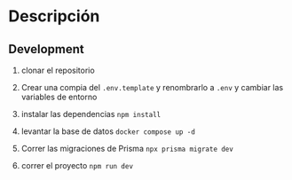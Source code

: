 # Descripción

## Development

1. clonar el repositorio
2. Crear una compia del ```.env.template``` y renombrarlo a ```.env``` y cambiar las variables de entorno
3. instalar las dependencias ```npm install```
4. levantar la base de datos  ```docker compose up -d```
5. Correr las migraciones de Prisma ```npx prisma migrate dev```

7. correr el proyecto ```npm run dev```